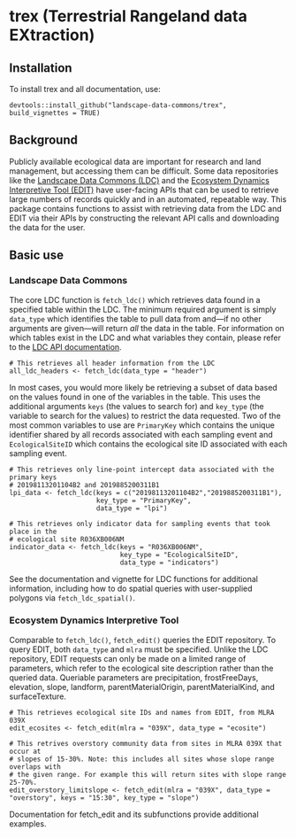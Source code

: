 # trex (**T**errestrial **R**angeland data **EX**traction)

## Installation

To install trex and all documentation, use:

`devtools::install_github("landscape-data-commons/trex", build_vignettes = TRUE)`

## Background

Publicly available ecological data are important for research and land management, but accessing them can be difficult. Some data repositories like the [Landscape Data Commons (LDC)](https://landscapedatacommons.org/) and the [Ecosystem Dynamics Interpretive Tool (EDIT)](https://edit.jornada.nmsu.edu/) have user-facing APIs that can be used to retrieve large numbers of records quickly and in an automated, repeatable way. This package contains functions to assist with retrieving data from the LDC and EDIT via their APIs by constructing the relevant API calls and downloading the data for the user.

## Basic use

### Landscape Data Commons

The core LDC function is `fetch_ldc()` which retrieves data found in a specified table within the LDC. The minimum required argument is simply `data_type` which identifies the table to pull data from and—if no other arguments are given—will return *all* the data in the table. For information on which tables exist in the LDC and what variables they contain, please refer to the [LDC API documentation](https://api.landscapedatacommons.org/api-docs).

```
# This retrieves all header information from the LDC
all_ldc_headers <- fetch_ldc(data_type = "header")
```

In most cases, you would more likely be retrieving a subset of data based on the values found in one of the variables in the table. This uses the additional arguments `keys` (the values to search for) and `key_type` (the variable to search for the values) to restrict the data requested. Two of the most common variables to use are `PrimaryKey` which contains the unique identifier shared by all records associated with each sampling event and `EcologicalSiteID` which contains the ecological site ID associated with each sampling event.

```
# This retrieves only line-point intercept data associated with the primary keys
# 20198113201104B2 and 2019885200311B1
lpi_data <- fetch_ldc(keys = c("20198113201104B2","2019885200311B1"),
                      key_type = "PrimaryKey",
                      data_type = "lpi")

# This retrieves only indicator data for sampling events that took place in the
# ecological site R036XB006NM
indicator_data <- fetch_ldc(keys = "R036XB006NM",
                            key_type = "EcologicalSiteID",
                            data_type = "indicators")
```

See the documentation and vignette for LDC functions for additional information, including how to do spatial queries with user-supplied polygons via `fetch_ldc_spatial()`.

### Ecosystem Dynamics Interpretive Tool

Comparable to `fetch_ldc()`, `fetch_edit()` queries the EDIT repository. To query EDIT, both `data_type` and `mlra` must be specified. Unlike the LDC repository, EDIT requests can only be made on a limited range of parameters, which refer to the ecological site description rather than the queried data. Queriable parameters are precipitation, frostFreeDays, elevation, slope, landform, parentMaterialOrigin, parentMaterialKind, and surfaceTexture.

```
# This retrieves ecological site IDs and names from EDIT, from MLRA 039X
edit_ecosites <- fetch_edit(mlra = "039X", data_type = "ecosite")

# This retrives overstory community data from sites in MLRA 039X that occur at 
# slopes of 15-30%. Note: this includes all sites whose slope range overlaps with 
# the given range. For example this will return sites with slope range 25-70%.
edit_overstory_limitslope <- fetch_edit(mlra = "039X", data_type = "overstory", keys = "15:30", key_type = "slope")

```

Documentation for fetch_edit and its subfunctions provide additional examples.